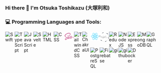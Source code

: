 ### Hi there 👋 I'm Otsuka Toshikazu (大塚利和)

<!--
**otsukaToshikazu/otsukaToshikazu** is a ✨ _special_ ✨ repository because its `README.md` (this file) appears on your GitHub profile.

Here are some ideas to get you started:

- 🔭 I’m currently working on ...
- 🌱 I’m currently learning ...
- 👯 I’m looking to collaborate on ...
- 🤔 I’m looking for help with ...
- 💬 Ask me about ...
- 📫 How to reach me: ...
- 😄 Pronouns: ...
- ⚡ Fun fact: ...
-->
### 💻 Programming Languages and Tools:

<img align="left" target="_blank" alt="Swift" width="30px" src="https://raw.githubusercontent.com/rahuldkjain/github-profile-readme-generator/master/src/images/icons/ProgrammingLanguages/swift.svg" />
<img align="left" target="_blank" alt="TypeScript" width="30px" src="https://raw.githubusercontent.com/rahuldkjain/github-profile-readme-generator/master/src/images/icons/ProgrammingLanguages/typescript.svg" />
<img align="left" target="_blank" alt="JavaScript" width="30px" src="https://raw.githubusercontent.com/rahuldkjain/github-profile-readme-generator/master/src/images/icons/ProgrammingLanguages/javascript.svg" />
<img align="left" target="_blank" alt="Svelte" width="30px" src="https://raw.githubusercontent.com/rahuldkjain/github-profile-readme-generator/master/src/images/icons/FrontendDevelopment/svelte.svg" />
<img align="left" target="_blank" alt="HTML" width="35px" src="https://raw.githubusercontent.com/yurijserrano/Github-Profile-Readme-Logos/master/others/html.svg" />
<img align="left" target="_blank" alt="CSS" width="35px" src="https://raw.githubusercontent.com/yurijserrano/Github-Profile-Readme-Logos/master/others/css.svg" />
<img align="left" target="_blank" alt="Sass" width="30px" src="https://raw.githubusercontent.com/github/explore/80688e429a7d4ef2fca1e82350fe8e3517d3494d/topics/sass/sass.png" />
<img align="left" target="_blank" alt="TailwindCSS" width="26px" src="https://raw.githubusercontent.com/rahuldkjain/github-profile-readme-generator/master/src/images/icons/FrontendDevelopment/tailwind.svg" />
<img align="left" target="_blank" alt="ChakraUI" width="26px" src="https://user-images.githubusercontent.com/25181517/190887639-d0ba4ec9-ddbe-45dd-bea1-4db83846503e.png" />
  
<img align="left" target="_blank" alt="React" width="30px" src="https://raw.githubusercontent.com/github/explore/80688e429a7d4ef2fca1e82350fe8e3517d3494d/topics/react/react.png" />
<img align="left" target="_blank" alt="NextJS" width="30px" src="https://raw.githubusercontent.com/Rohan-Shakya/Rohan-Shakya/master/images/next_logo.png" />
<img align="left" target="_blank" alt="Redux" width="30px" src="https://raw.githubusercontent.com/yurijserrano/Github-Profile-Readme-Logos/master/frameworks/redux.svg" />
<img align="left" target="_blank" alt="NodeJS" width="30px" src="https://raw.githubusercontent.com/rahuldkjain/github-profile-readme-generator/master/src/images/icons/BackendDevelopment/nodejs.svg" />
<img align="left" target="_blank" alt="Express" width="30px" src="https://user-images.githubusercontent.com/25181517/183859966-a3462d8d-1bc7-4880-b353-e2cbed900ed6.png" />
<img align="left" target="_blank" alt="MongoDB" width="30px" src="https://raw.githubusercontent.com/rahuldkjain/github-profile-readme-generator/master/src/images/icons/Database/mongodb.svg" />
<img align="left" target="_blank" alt="GraphQL" width="30px" src="https://raw.githubusercontent.com/rahuldkjain/github-profile-readme-generator/master/src/images/icons/BackendDevelopment/graphql.svg" />
<img align="left" target="_blank" alt="PostgreSQL" width="30px" src="https://raw.githubusercontent.com/rahuldkjain/github-profile-readme-generator/master/src/images/icons/Database/postgresql.svg" />
<img align="left" target="_blank" alt="Firebase" width="30px" src="https://raw.githubusercontent.com/yurijserrano/Github-Profile-Readme-Logos/master/cloud/firebase.svg" />
<img align="left" target="_blank" alt="git" width="30px" src="https://raw.githubusercontent.com/rahuldkjain/github-profile-readme-generator/master/src/images/icons/Other/git.svg" />
<img align="left" target="_blank" alt="github" width="30px" src="https://raw.githubusercontent.com/rahuldkjain/github-profile-readme-generator/master/src/images/icons/Social/github.svg" />
<img align="left" target="_blank" alt="Docker" width="30px" src="https://user-images.githubusercontent.com/25181517/117207330-263ba280-adf4-11eb-9b97-0ac5b40bc3be.png" />


